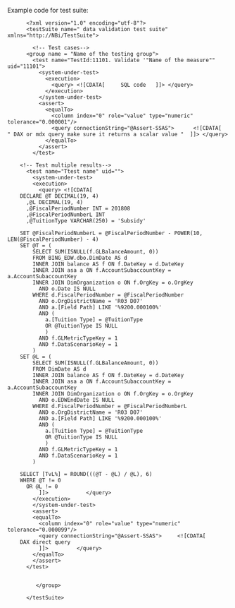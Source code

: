 

Example code for test suite:


          <?xml version="1.0" encoding="utf-8"?>
          <testSuite name=" data validation test suite" xmlns="http://NBi/TestSuite">

            <!-- Test cases-->
          <group name = "Name of the testing group">
            <test name="TestId:11101. Validate '"Name of the measure"" uid="11101">
              <system-under-test>
                <execution>
                  <query> <![CDATA[     SQL code   ]]> </query>
                </execution>
              </system-under-test>
              <assert>
                <equalTo>
                  <column index="0" role="value" type="numeric" tolerance="0.000001"/>
                  <query connectionString="@Assert-SSAS">      <![CDATA[     " DAX or mdx query make sure it returns a scalar value "  ]]> </query>
                </equalTo>
              </assert>
            </test>

        <!-- Test multiple results-->
          <test name="Ttest name" uid="">
            <system-under-test>
            <execution>
              <query> <![CDATA[     
        DECLARE @T DECIMAL(19, 4)
          ,@L DECIMAL(19, 4)
          ,@FiscalPeriodNumber INT = 201808
          ,@FiscalPeriodNumberL INT
          ,@TuitionType VARCHAR(250) = 'Subsidy'

        SET @FiscalPeriodNumberL = @FiscalPeriodNumber - POWER(10, LEN(@FiscalPeriodNumber) - 4)
        SET @T = (
            SELECT SUM(ISNULL(f.GLBalanceAmount, 0))
            FROM BING_EDW.dbo.DimDate AS d
            INNER JOIN balance AS f ON f.DateKey = d.DateKey
            INNER JOIN asa a ON f.AccountSubaccountKey = a.AccountSubaccountKey
            INNER JOIN DimOrganization o ON f.OrgKey = o.OrgKey
              AND o.Date IS NULL
            WHERE d.FiscalPeriodNumber = @FiscalPeriodNumber
              AND o.OrgDistrictName = 'R03 D07'
              AND a.[Field Path] LIKE '%9200.000100%'
              AND (
                a.[Tuition Type] = @TuitionType
                OR @TuitionType IS NULL
                )
              AND f.GLMetricTypeKey = 1
              AND f.DataScenarioKey = 1
            )
        SET @L = (
            SELECT SUM(ISNULL(f.GLBalanceAmount, 0))
            FROM DimDate AS d
            INNER JOIN balance AS f ON f.DateKey = d.DateKey
            INNER JOIN asa a ON f.AccountSubaccountKey = a.AccountSubaccountKey
            INNER JOIN DimOrganization o ON f.OrgKey = o.OrgKey
              AND o.EDWEndDate IS NULL
            WHERE d.FiscalPeriodNumber = @FiscalPeriodNumberL
              AND o.OrgDistrictName = 'R03 D07'
              AND a.[Field Path] LIKE '%9200.000100%'
              AND (
                a.[Tuition Type] = @TuitionType
                OR @TuitionType IS NULL
                )
              AND f.GLMetricTypeKey = 1
              AND f.DataScenarioKey = 1
            )

        SELECT [TvL%] = ROUND(((@T - @L) / @L), 6)
        WHERE @T != 0
          OR @L != 0
              ]]>            </query>
            </execution>
            </system-under-test>
            <assert>
            <equalTo>
              <column index="0" role="value" type="numeric" tolerance="0.000099"/>
              <query connectionString="@Assert-SSAS">     <![CDATA[      
        DAX direct query
              ]]>         </query>
            </equalTo>
            </assert>
          </test>


             </group>

          </testSuite>
